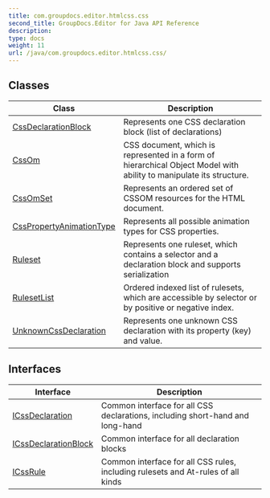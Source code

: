 ```yaml
---
title: com.groupdocs.editor.htmlcss.css
second_title: GroupDocs.Editor for Java API Reference
description: 
type: docs
weight: 11
url: /java/com.groupdocs.editor.htmlcss.css/
---
```


## Classes

| Class | Description |
| --- | --- |
| [CssDeclarationBlock](../com.groupdocs.editor.htmlcss.css/cssdeclarationblock) | Represents one CSS declaration block (list of declarations) |
| [CssOm](../com.groupdocs.editor.htmlcss.css/cssom) | CSS document, which is represented in a form of hierarchical Object Model with ability to manipulate its structure. |
| [CssOmSet](../com.groupdocs.editor.htmlcss.css/cssomset) | Represents an ordered set of CSSOM resources for the HTML document. |
| [CssPropertyAnimationType](../com.groupdocs.editor.htmlcss.css/csspropertyanimationtype) | Represents all possible animation types for CSS properties. |
| [Ruleset](../com.groupdocs.editor.htmlcss.css/ruleset) | Represents one ruleset, which contains a selector and a declaration block and supports serialization |
| [RulesetList](../com.groupdocs.editor.htmlcss.css/rulesetlist) | Ordered indexed list of rulesets, which are accessible by selector or by positive or negative index. |
| [UnknownCssDeclaration](../com.groupdocs.editor.htmlcss.css/unknowncssdeclaration) | Represents one unknown CSS declaration with its property (key) and value. |

## Interfaces

| Interface | Description |
| --- | --- |
| [ICssDeclaration](../com.groupdocs.editor.htmlcss.css/icssdeclaration) | Common interface for all CSS declarations, including short-hand and long-hand |
| [ICssDeclarationBlock](../com.groupdocs.editor.htmlcss.css/icssdeclarationblock) | Common interface for all declaration blocks |
| [ICssRule](../com.groupdocs.editor.htmlcss.css/icssrule) | Common interface for all CSS rules, including rulesets and At-rules of all kinds |
